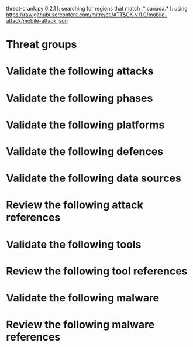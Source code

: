 threat-crank.py 0.2.1
I: searching for regions that match .* canada.*
I: using https://raw.githubusercontent.com/mitre/cti/ATT&CK-v11.0/mobile-attack/mobile-attack.json
# Threat groups


# Validate the following attacks


# Validate the following phases


# Validate the following platforms


# Validate the following defences


# Validate the following data sources


# Review the following attack references


# Validate the following tools


# Review the following tool references


# Validate the following malware


# Review the following malware references


